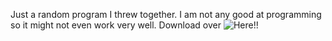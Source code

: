 Just a random program I threw together. I am not any good at programming so it might not even work very well.
Download over ![Here!]()!
